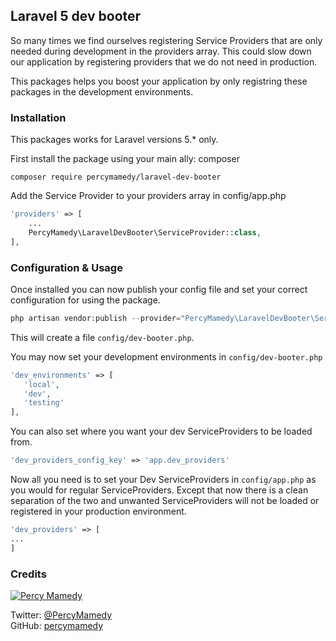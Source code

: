 ## Laravel 5 dev booter

So many times we find ourselves registering Service Providers that are 
only needed during development in the providers array. This could slow down 
our application by registering providers that we do not need in production.

This packages helps you boost your application by only registring these packages in the
development environments.

### Installation

This packages works for Laravel versions 5.* only.
 
 First install the package using your main ally: composer
 
 ```
 composer require percymamedy/laravel-dev-booter
 ```
 
 Add the Service Provider to your providers array in config/app.php
 
 ```php
 'providers' => [
     ...
     PercyMamedy\LaravelDevBooter\ServiceProvider::class,
 ],
 ```
 
 ### Configuration & Usage
 
 Once installed you can now publish your config file and set your correct configuration for using the package.
 
 ```php
 php artisan vendor:publish --provider="PercyMamedy\LaravelDevBooter\ServiceProvider" --tag="config"
 ```
 
 This will create a file ```config/dev-booter.php```.
 
 You may now set your development environments in ```config/dev-booter.php```
 
 ```php
 'dev_environments' => [
    'local',
    'dev',
    'testing'
],
 ```
 
 You can also set where you want your dev ServiceProviders to be loaded from.
 
 ```php
 'dev_providers_config_key' => 'app.dev_providers'
 ```
 
 Now all you need is to set your Dev ServiceProviders in ```config/app.php``` as you would for regular
 ServiceProviders. Except that now there is a clean separation of the two and unwanted ServiceProviders will
 not be loaded or registered in your production environment.
 
 ```php
 'dev_providers' => [
 ...
 ]
 ```
 
### Credits

[![Percy Mamedy](https://img.shields.io/badge/Author-Percy%20Mamedy-orange.svg)](https://twitter.com/PercyMamedy)

Twitter: [@PercyMamedy](https://twitter.com/PercyMamedy)
<br/>
GitHub: [percymamedy](https://github.com/percymamedy)
 
 
 
 
 

